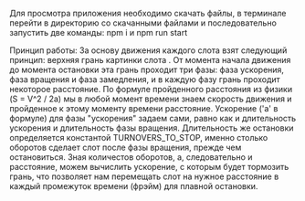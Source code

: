 Для просмотра приложения необходимо скачать файлы, в терминале перейти в директорию со скачанными файлами и последовательно запустить две команды: npm i и npm run start

Принцип работы:
За основу движения каждого слота взят следующий принцип:
верхняя грань картинки слота .
От момента начала движения до момента остановки эта грань проходит три фазы:
фаза ускорения, фаза вращения и фаза замедления, и в каждую фазу грань проходит некоторое расстояние.
По формуле пройденного расстояния из физики (S = V^2 / 2a) мы в любой момент времени знаем 
скорость движения и пройденное к этому моменту времени расстояние.
Ускорение ('a' в формуле) для фазы "ускорения" задаем сами, равно как и длительность ускорения
и длительность фазы вращения. Длительность же остановки определяется константой TURNOVERS_TO_STOP, 
именно столько оборотов сделает слот после фазы вращения, прежде чем остановиться.
Зная количестов оборотов, а, следовательно и расстояние, можем вычислить ускорение,
с которым будет тормозить грань, что позволяет нам перемещать слот на нужное расстояние 
в каждый промежуток времени (фрэйм) для плавной остановки.